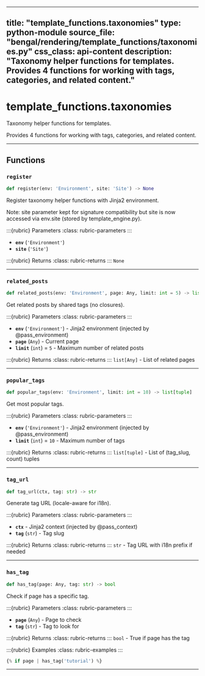 
---
title: "template_functions.taxonomies"
type: python-module
source_file: "bengal/rendering/template_functions/taxonomies.py"
css_class: api-content
description: "Taxonomy helper functions for templates.  Provides 4 functions for working with tags, categories, and related content."
---

# template_functions.taxonomies

Taxonomy helper functions for templates.

Provides 4 functions for working with tags, categories, and related content.

---


## Functions

### `register`
```python
def register(env: 'Environment', site: 'Site') -> None
```

Register taxonomy helper functions with Jinja2 environment.

Note: site parameter kept for signature compatibility but site is now
accessed via env.site (stored by template_engine.py).



:::{rubric} Parameters
:class: rubric-parameters
:::
- **`env`** (`'Environment'`)
- **`site`** (`'Site'`)

:::{rubric} Returns
:class: rubric-returns
:::
`None`




---
### `related_posts`
```python
def related_posts(env: 'Environment', page: Any, limit: int = 5) -> list[Any]
```

Get related posts by shared tags (no closures).



:::{rubric} Parameters
:class: rubric-parameters
:::
- **`env`** (`'Environment'`) - Jinja2 environment (injected by @pass_environment)
- **`page`** (`Any`) - Current page
- **`limit`** (`int`) = `5` - Maximum number of related posts

:::{rubric} Returns
:class: rubric-returns
:::
`list[Any]` - List of related pages




---
### `popular_tags`
```python
def popular_tags(env: 'Environment', limit: int = 10) -> list[tuple]
```

Get most popular tags.



:::{rubric} Parameters
:class: rubric-parameters
:::
- **`env`** (`'Environment'`) - Jinja2 environment (injected by @pass_environment)
- **`limit`** (`int`) = `10` - Maximum number of tags

:::{rubric} Returns
:class: rubric-returns
:::
`list[tuple]` - List of (tag_slug, count) tuples




---
### `tag_url`
```python
def tag_url(ctx, tag: str) -> str
```

Generate tag URL (locale-aware for i18n).



:::{rubric} Parameters
:class: rubric-parameters
:::
- **`ctx`** - Jinja2 context (injected by @pass_context)
- **`tag`** (`str`) - Tag slug

:::{rubric} Returns
:class: rubric-returns
:::
`str` - Tag URL with i18n prefix if needed




---
### `has_tag`
```python
def has_tag(page: Any, tag: str) -> bool
```

Check if page has a specific tag.



:::{rubric} Parameters
:class: rubric-parameters
:::
- **`page`** (`Any`) - Page to check
- **`tag`** (`str`) - Tag to look for

:::{rubric} Returns
:class: rubric-returns
:::
`bool` - True if page has the tag




:::{rubric} Examples
:class: rubric-examples
:::
```python
{% if page | has_tag('tutorial') %}
```


---
